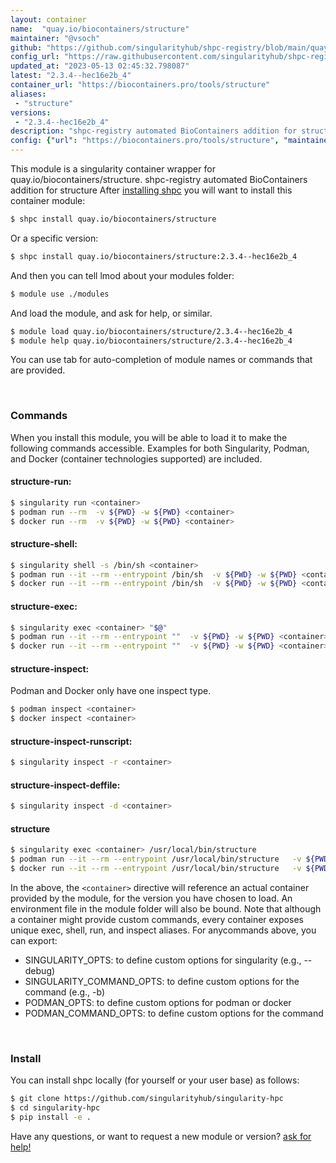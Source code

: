 ```yaml
---
layout: container
name:  "quay.io/biocontainers/structure"
maintainer: "@vsoch"
github: "https://github.com/singularityhub/shpc-registry/blob/main/quay.io/biocontainers/structure/container.yaml"
config_url: "https://raw.githubusercontent.com/singularityhub/shpc-registry/main/quay.io/biocontainers/structure/container.yaml"
updated_at: "2023-05-13 02:45:32.798087"
latest: "2.3.4--hec16e2b_4"
container_url: "https://biocontainers.pro/tools/structure"
aliases:
 - "structure"
versions:
 - "2.3.4--hec16e2b_4"
description: "shpc-registry automated BioContainers addition for structure"
config: {"url": "https://biocontainers.pro/tools/structure", "maintainer": "@vsoch", "description": "shpc-registry automated BioContainers addition for structure", "latest": {"2.3.4--hec16e2b_4": "sha256:1262296ea0fd9387033f22766b4ada46d8fb1ed475959bc57defe913293eceea"}, "tags": {"2.3.4--hec16e2b_4": "sha256:1262296ea0fd9387033f22766b4ada46d8fb1ed475959bc57defe913293eceea"}, "docker": "quay.io/biocontainers/structure", "aliases": {"structure": "/usr/local/bin/structure"}}
---
```


This module is a singularity container wrapper for quay.io/biocontainers/structure.
shpc-registry automated BioContainers addition for structure
After [installing shpc](#install) you will want to install this container module:


```bash
$ shpc install quay.io/biocontainers/structure
```

Or a specific version:

```bash
$ shpc install quay.io/biocontainers/structure:2.3.4--hec16e2b_4
```

And then you can tell lmod about your modules folder:

```bash
$ module use ./modules
```

And load the module, and ask for help, or similar.

```bash
$ module load quay.io/biocontainers/structure/2.3.4--hec16e2b_4
$ module help quay.io/biocontainers/structure/2.3.4--hec16e2b_4
```

You can use tab for auto-completion of module names or commands that are provided.

<br>

### Commands

When you install this module, you will be able to load it to make the following commands accessible.
Examples for both Singularity, Podman, and Docker (container technologies supported) are included.

#### structure-run:

```bash
$ singularity run <container>
$ podman run --rm  -v ${PWD} -w ${PWD} <container>
$ docker run --rm  -v ${PWD} -w ${PWD} <container>
```

#### structure-shell:

```bash
$ singularity shell -s /bin/sh <container>
$ podman run --it --rm --entrypoint /bin/sh  -v ${PWD} -w ${PWD} <container>
$ docker run --it --rm --entrypoint /bin/sh  -v ${PWD} -w ${PWD} <container>
```

#### structure-exec:

```bash
$ singularity exec <container> "$@"
$ podman run --it --rm --entrypoint ""  -v ${PWD} -w ${PWD} <container> "$@"
$ docker run --it --rm --entrypoint ""  -v ${PWD} -w ${PWD} <container> "$@"
```

#### structure-inspect:

Podman and Docker only have one inspect type.

```bash
$ podman inspect <container>
$ docker inspect <container>
```

#### structure-inspect-runscript:

```bash
$ singularity inspect -r <container>
```

#### structure-inspect-deffile:

```bash
$ singularity inspect -d <container>
```


#### structure

```bash
$ singularity exec <container> /usr/local/bin/structure
$ podman run --it --rm --entrypoint /usr/local/bin/structure   -v ${PWD} -w ${PWD} <container> -c " $@"
$ docker run --it --rm --entrypoint /usr/local/bin/structure   -v ${PWD} -w ${PWD} <container> -c " $@"
```



In the above, the `<container>` directive will reference an actual container provided
by the module, for the version you have chosen to load. An environment file in the
module folder will also be bound. Note that although a container
might provide custom commands, every container exposes unique exec, shell, run, and
inspect aliases. For anycommands above, you can export:

 - SINGULARITY_OPTS: to define custom options for singularity (e.g., --debug)
 - SINGULARITY_COMMAND_OPTS: to define custom options for the command (e.g., -b)
 - PODMAN_OPTS: to define custom options for podman or docker
 - PODMAN_COMMAND_OPTS: to define custom options for the command

<br>

### Install

You can install shpc locally (for yourself or your user base) as follows:

```bash
$ git clone https://github.com/singularityhub/singularity-hpc
$ cd singularity-hpc
$ pip install -e .
```

Have any questions, or want to request a new module or version? [ask for help!](https://github.com/singularityhub/singularity-hpc/issues)